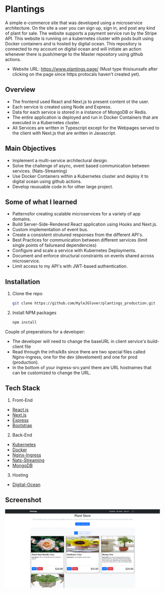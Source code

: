 
# Plantings

A simple e-commerce site that was developed using a microservice architecture. On the site a user you can sign up, sign in, and post any kind of plant for sale. The website supports a payment service run by the Stripe API. This website is running on a kubernetes cluster with pods built using Docker containers and is hosted by digital ocean. This repository is connected to my account on digital ocean and will initiate an action whenever there is push/merge to the Master repository using github actions. 
- Website URL: https://www.plantings.page/ (Must type thisisunsafe after clicking on the page since https protocals haven't created yet).

## Overview
- The frontend used React and Next.js to present content ot the user.
- Each service is created using Node and Express.
- Data for each service is stored in a instance of MongoDB or Redis.
- The entire application is deployed and run in Docker Containers that are executed in a Kubernetes cluster.
- All Services are written in Typescript except for the Webpages served to the client with Next.js that are written in Javascript.

## Main Objectives
- Implement a multi-service architectural design.
- Solve the challenge of async, event based communication between services. (Nats-Streaming)
- Use Docker Containers within a Kubernetes cluster and deploy it to digital ocean using github actions.
- Develop reusuable code in for other large project.

## Some of what I learned
- Patternsfor creating scalable microservices for a variety of app domains.
- Build Server-Side-Rendered React application using Hooks and Next.js.
- Custom implementation of event bus.
- Create a consistent strutured responses from the different API's.
- Best Practices for communication between different services (limit single points of failureand dependencies)
- Configure and scale a service with Kubernetes Deployments.
- Document and enforce structural constraints on events shared across microservice.
- Limit access to my API's with JWT-based authentication.
## Installation

1. Clone the repo
   ```sh
   git clone https://github.com/KyleJGlover/plantings_production.git
   ```
2. Install NPM packages
   ```sh
   npm install
   ```
Couple of preperations for a developer:
- The developer will need to change the baseURL in client service's build-client file
- Read through the infra/k8s since there are two special files called Nginx-ingress, one for the dev (develoment) and one for prod (production). 
- In the bottom of your ingress-srv.yaml there are URL hostnames that can be customized to change the URL.
## Tech Stack
1. Front-End 
- [React.js](https://reactjs.org/)
- [Next.js](https://nextjs.org/)
- [Express](https://expressjs.com/en/starter/installing.html)
- [Bootstrap](https://getbootstrap.com)
2. Back-End
- [Kubernetes](https://kubernetes.io/)
- [Docker](https://www.docker.com/)
- [Nginx-Ingress](https://kubernetes.github.io/ingress-nginx/)
- [Nats-Streaming](https://docs.nats.io/nats-streaming-concepts/intro)
- [MongoDB](https://www.mongodb.com/)
3. Hosting 
- [Digital-Ocean](https://www.digitalocean.com/)

  
## Screenshot

![App Screenshot](https://raw.githubusercontent.com/KyleJGlover/plantings_production/dev2/Plantings-Main.png)

  

